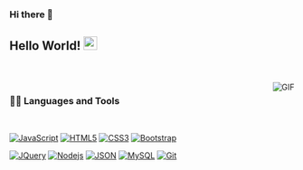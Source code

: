### Hi there 👋
                                                                           
## Hello World! <img src="https://github.com/TheDudeThatCode/TheDudeThatCode/blob/master/Assets/Earth.gif" width="24px">
<br />
<br />

  <img align="right" alt="GIF" src="https://media.giphy.com/media/836HiJc7pgzy8iNXCn/giphy.gif" />
  
### 👨‍💻 Languages and Tools

<br />

[![JavaScript](https://img.shields.io/badge/-JavaScript-black?style=flat&logo=javascript&link=https://github.com/SSimbah)](https://github.com/SSimbah) 
[![HTML5](https://img.shields.io/badge/-HTML5-E34F26?style=flat&logo=html5&logoColor=white&link=https://github.com/SSimbah)](https://github.com/SSimbah) 
[![CSS3](https://img.shields.io/badge/-CSS3-1572B6?style=flat&logo=css3&link=https://github.com/SSimbah)](https://github.com/SSimbah) 
[![Bootstrap](https://img.shields.io/badge/-Bootstrap-563D7C?style=flat&logo=bootstrap&link=https://github.com/SSimbah)](https://github.com/SSimbah) 

[![JQuery](https://img.shields.io/badge/-JQuery-blue?style=flat&logo=jquery&link=https://github.com/SSimbah)](https://github.com/SSimbah) 
[![Nodejs](https://img.shields.io/badge/-Nodejs-green?style=flat&logo=Node.js&link=https://github.com/SSimbah)](https://github.com/SSimbah) 
[![JSON](https://img.shields.io/badge/-json-02569B?style=flat&logo=json&link=https://github.com/SSimbah)](https://github.com/SSimbah)
[![MySQL](https://img.shields.io/badge/-MySQL-black?style=flat&logo=mysql&link=https://github.com/SSimbah)](https://github.com/SSimbah)
[![Git](https://img.shields.io/badge/-Git-black?style=flat&logo=git&link=https://github.com/SSimbah)](https://github.com/SSimbah) 


